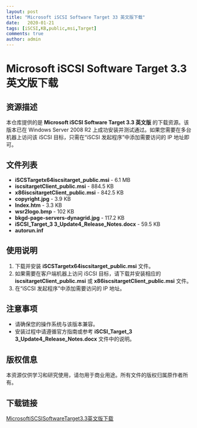 ```yaml
---
layout: post
title: "Microsoft iSCSI Software Target 33 英文版下载"
date:   2020-01-21
tags: [iSCSI,KB,public,msi,Target]
comments: true
author: admin
---
```

# Microsoft iSCSI Software Target 3.3 英文版下载

## 资源描述

本仓库提供的是 **Microsoft iSCSI Software Target 3.3 英文版** 的下载资源。该版本已在 Windows Server 2008 R2 上成功安装并测试通过。如果您需要在多台机器上访问该 iSCSI 目标，只需在“iSCSI 发起程序”中添加需要访问的 IP 地址即可。

## 文件列表

- **iSCSTargetx64iscsitarget_public.msi** - 6.1 MB
- **iscsitargetClient_public.msi** - 884.5 KB
- **x86iscsitargetClient_public.msi** - 842.5 KB
- **copyright.jpg** - 3.9 KB
- **Index.htm** - 3.3 KB
- **wsr2logo.bmp** - 102 KB
- **bkgd-page-servers-dynagrid.jpg** - 117.2 KB
- **iSCSI_Target_3 3_Update4_Release_Notes.docx** - 59.5 KB
- **autorun.inf**

## 使用说明

1. 下载并安装 **iSCSTargetx64iscsitarget_public.msi** 文件。
2. 如果需要在客户端机器上访问 iSCSI 目标，请下载并安装相应的 **iscsitargetClient_public.msi** 或 **x86iscsitargetClient_public.msi** 文件。
3. 在“iSCSI 发起程序”中添加需要访问的 IP 地址。

## 注意事项

- 请确保您的操作系统与该版本兼容。
- 安装过程中请遵循官方指南或参考 **iSCSI_Target_3 3_Update4_Release_Notes.docx** 文件中的说明。

## 版权信息

本资源仅供学习和研究使用，请勿用于商业用途。所有文件的版权归属原作者所有。

## 下载链接

[MicrosoftiSCSISoftwareTarget3.3英文版下载](https://pan.quark.cn/s/f8b15e023b33)